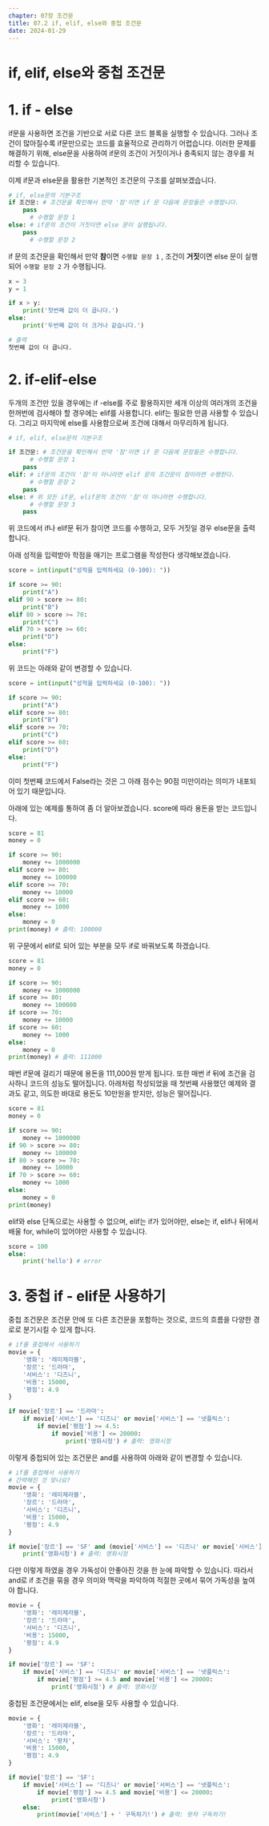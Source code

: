 ```yaml
---
chapter: 07장 조건문
title: 07.2 if, elif, else와 중첩 조건문
date: 2024-01-29
---
```


# if, elif, else와 중첩 조건문

# 1. if - else

if문을 사용하면 조건을 기반으로 서로 다른 코드 블록을 실행할 수 있습니다. 그러나 조건이 많아질수록 if문만으로는 코드를 효율적으로 관리하기 어렵습니다. 이러한 문제를 해결하기 위해, else문을 사용하여 if문의 조건이 거짓이거나 충족되지 않는 경우를 처리할 수 있습니다.

이제 if문과 else문을 활용한 기본적인 조건문의 구조를 살펴보겠습니다.

```python
# if, else문의 기본구조
if 조건문: # 조건문을 확인해서 만약 '참'이면 if 문 다음에 문장들은 수행합니다.
    pass
	  # 수행할 문장 1
else: # if문의 조건이 거짓이면 else 문이 실행됩니다.
    pass
	  # 수행할 문장 2
```

if 문의 조건문을 확인해서 만약 **참**이면 `수행할 문장 1` , 조건이 **거짓**이면 else 문이 실행되어 `수행할 문장 2` 가 수행됩니다.

```python
x = 3
y = 1

if x > y:
    print('첫번째 값이 더 큽니다.')
else:
    print('두번째 값이 더 크거나 같습니다.')
```

```python
# 출력
첫번째 값이 더 큽니다.
```

# 2. if-elif-else

두개의 조건만 있을 경우에는 if -else를 주로 활용하지만 세개 이상의 여러개의 조건을 한꺼번에 검사해야 할 경우에는 elif를 사용합니다. elif는 필요한 만큼 사용할 수 있습니다. 그리고 마지막에 else를 사용함으로써 조건에 대해서 마무리하게 됩니다.

```python
# if, elif, else문의 기본구조

if 조건문: # 조건문을 확인해서 만약 '참'이면 if 문 다음에 문장들은 수행합니다.
	  # 수행할 문장 1
    pass
elif: # if문의 조건이 '참'이 아니라면 elif 문의 조건문이 참이라면 수행한다.
	  # 수행할 문장 2
    pass
else: # 위 모든 if문, elif문의 조건이 '참'이 아니라면 수행합니다.
	  # 수행할 문장 3
    pass
```

위 코드에서 if나 elif문 뒤가 참이면 코드를 수행하고, 모두 거짓일 경우 else문을 출력합니다.

아래 성적을 입력받아 학점을 매기는 프로그램을 작성한다 생각해보겠습니다.

```python
score = int(input("성적을 입력하세요 (0-100): "))

if score >= 90:
    print("A")
elif 90 > score >= 80:
    print("B")
elif 80 > score >= 70:
    print("C")
elif 70 > score >= 60:
    print("D")
else:
    print("F")
```

위 코드는 아래와 같이 변경할 수 있습니다.

```python
score = int(input("성적을 입력하세요 (0-100): "))

if score >= 90:
    print("A")
elif score >= 80:
    print("B")
elif score >= 70:
    print("C")
elif score >= 60:
    print("D")
else:
    print("F")
```

이미 첫번째 코드에서 False라는 것은 그 아래 점수는 90점 미만이라는 의미가 내포되어 있기 때문입니다.

아래에 있는 예제를 통하여 좀 더 알아보겠습니다. score에 따라 용돈을 받는 코드입니다.

```python
score = 81
money = 0

if score >= 90:
    money += 1000000
elif score >= 80:
    money += 100000
elif score >= 70:
    money += 10000
elif score >= 60:
    money += 1000
else:
    money = 0
print(money) # 출력: 100000
```

위 구문에서 elif로 되어 있는 부분을 모두 if로 바꿔보도록 하겠습니다.

```python
score = 81
money = 0

if score >= 90:
    money += 1000000
if score >= 80:
    money += 100000
if score >= 70:
    money += 10000
if score >= 60:
    money += 1000
else:
    money = 0
print(money) # 출력: 111000
```

매번 if문에 걸리기 때문에 용돈을 111,000원 받게 됩니다. 또한 매번 if 뒤에 조건을 검사하니 코드의 성능도 떨어집니다. 아래처럼 작성되었을 때 첫번째 사용했던 예제와 결과도 같고, 의도한 바대로 용돈도 10만원을 받지만, 성능은 떨어집니다.

```python
score = 81
money = 0

if score >= 90:
    money += 1000000
if 90 > score >= 80:
    money += 100000
if 80 > score >= 70:
    money += 10000
if 70 > score >= 60:
    money += 1000
else:
    money = 0
print(money)
```

elif와 else 단독으로는 사용할 수 없으며, elif는 if가 있어야만, else는 if, elif나 뒤에서 배울 for, while이 있어야만 사용할 수 있습니다.

```python
score = 100
else:
    print('hello') # error
```

# 3. 중첩 if - elif문 사용하기

중첩 조건문은 조건문 안에 또 다른 조건문을 포함하는 것으로, 코드의 흐름을 다양한 경로로 분기시킬 수 있게 합니다.

```python
# if를 중첩해서 사용하기
movie = {
    '영화': '레미제라블',
    '장르': '드라마',
    '서비스': '디즈니',
    '비용': 15000,
    '평점': 4.9
}

if movie['장르'] == '드라마':
    if movie['서비스'] == '디즈니' or movie['서비스'] == '넷플릭스':
        if movie['평점'] >= 4.5:
            if movie['비용'] <= 20000:
                print('영화시청') # 출력: 영화시청
```

이렇게 중첩되어 있는 조건문은 and를 사용하여 아래와 같이 변경할 수 있습니다.

```python
# if를 중첩해서 사용하기
# 간략해진 것 맞나요?
movie = {
    '영화': '레미제라블',
    '장르': '드라마',
    '서비스': '디즈니',
    '비용': 15000,
    '평점': 4.9
}

if movie['장르'] == 'SF' and (movie['서비스'] == '디즈니' or movie['서비스'] == '넷플릭스') and movie['평점'] >= 4.5 and movie['비용'] <= 20000:
    print('영화시청') # 출력: 영화시청
```

다만 이렇게 하였을 경우 가독성이 안좋아진 것을 한 눈에 파악할 수 있습니다. 따라서 and로 if 조건을 묶을 경우 의미와 맥락을 파악하여 적절한 곳에서 묶어 가독성을 높여야 합니다.

```python
movie = {
    '영화': '레미제라블',
    '장르': '드라마',
    '서비스': '디즈니',
    '비용': 15000,
    '평점': 4.9
}

if movie['장르'] == 'SF':
    if movie['서비스'] == '디즈니' or movie['서비스'] == '넷플릭스':
        if movie['평점'] >= 4.5 and movie['비용'] <= 20000:
            print('영화시청') # 출력: 영화시청
```

중첩된 조건문에서는 elif, else을 모두 사용할 수 있습니다.

```python
movie = {
    '영화': '레미제라블',
    '장르': '드라마',
    '서비스': '왓챠',
    '비용': 15000,
    '평점': 4.9
}

if movie['장르'] == 'SF':
    if movie['서비스'] == '디즈니' or movie['서비스'] == '넷플릭스':
        if movie['평점'] >= 4.5 and movie['비용'] <= 20000:
            print('영화시청')
    else:
        print(movie['서비스'] + ' 구독하기!') # 출력: 왓챠 구독하기!
```
